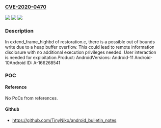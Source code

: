 ### [CVE-2020-0470](https://cve.mitre.org/cgi-bin/cvename.cgi?name=CVE-2020-0470)
![](https://img.shields.io/static/v1?label=Product&message=Android&color=blue)
![](https://img.shields.io/static/v1?label=Version&message=n%2Fa&color=blue)
![](https://img.shields.io/static/v1?label=Vulnerability&message=Information%20disclosure&color=brighgreen)

### Description

In extend_frame_highbd of restoration.c, there is a possible out of bounds write due to a heap buffer overflow. This could lead to remote information disclosure with no additional execution privileges needed. User interaction is needed for exploitation.Product: AndroidVersions: Android-11 Android-10Android ID: A-166268541

### POC

#### Reference
No PoCs from references.

#### Github
- https://github.com/TinyNiko/android_bulletin_notes

